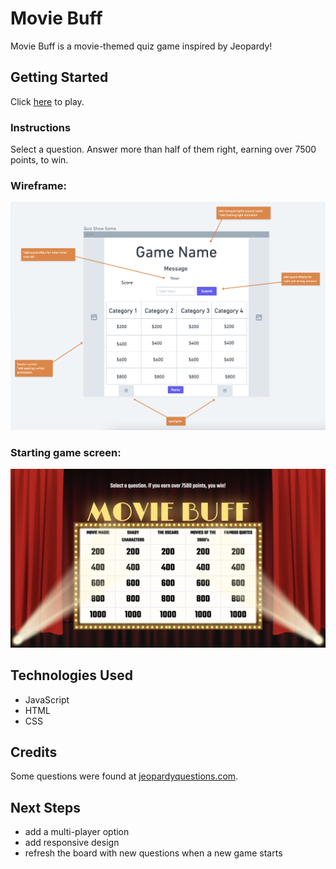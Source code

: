 

<!-- references

audio:
https://freesound.org/people/RICHERlandTV/sounds/216090/
https://freesound.org/people/JohnsonBrandEditing/sounds/173932/
https://freesound.org/people/VlatkoBlazek/sounds/192000/

-->

# Movie Buff
Movie Buff is a movie-themed quiz game inspired by Jeopardy! 

## Getting Started  
Click [here](https://movie-buff-unit-1-project.surge.sh/) to play.  

### Instructions
Select a question. Answer more than half of them right, earning over 7500 points, to win.  
 
### Wireframe:
![wireframe](assets/movie-buff-wireframe.png)  
### Starting game screen:
![starting game screen](assets/starting-game-screen.png)

## Technologies Used  
- JavaScript
- HTML
- CSS  

## Credits  
Some questions were found at [jeopardyquestions.com](https://jeopardyquestions.com/).

## Next Steps  
- add a multi-player option
- add responsive design
- refresh the board with new questions when a new game starts 